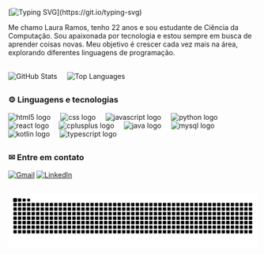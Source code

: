 [![Typing SVG](https://readme-typing-svg.herokuapp.com/?color=58A6FF&size=50&center=false&vCenter=true&width=1000&lines=Olá,+seja+bem+vindo+ao+meu+perfil!)](https://git.io/typing-svg)

Me chamo Laura Ramos, tenho 22 anos e sou estudante de Ciência da Computação. Sou apaixonada por tecnologia e estou sempre em busca de aprender coisas novas. Meu objetivo é crescer cada vez mais na área, explorando diferentes linguagens de programação.

<br>
 
<div align="left">
  <img height=175 alt="GitHub Stats" 
       src="https://github-readme-stats.vercel.app/api?username=lauramoskk&show_icons=true&count_private=true&include_all_commits=true&rank_icon=github&locale=pt-br&title_color=1F6FEB&text_color=000000&icon_color=000000&bg_color=A5D8FF&border_color=58A6FF" />
  &nbsp;&nbsp;&nbsp;
  <img height=175 alt="Top Languages" 
       src="https://github-readme-stats.vercel.app/api/top-langs/?username=lauramoskk&layout=compact&locale=pt-br&title_color=1F6FEB&text_color=000000&bg_color=A5D8FF&border_color=58A6FF" />
</div>

##

### ⚙ Linguagens e tecnologias

<div align="left">
  <img src="https://cdn.jsdelivr.net/gh/devicons/devicon/icons/html5/html5-original.svg" height="40" alt="html5 logo" />
  <img width="12" />
  <img src="https://cdn.jsdelivr.net/gh/devicons/devicon/icons/css3/css3-original.svg" height="40" alt="css logo" />
  <img width="12" />
  <img src="https://cdn.jsdelivr.net/gh/devicons/devicon/icons/javascript/javascript-original.svg" height="40" alt="javascript logo" />
  <img width="12" />
  <img src="https://cdn.jsdelivr.net/gh/devicons/devicon/icons/python/python-original.svg" height="40" alt="python logo" />
  <img width="12" />
  <img src="https://cdn.jsdelivr.net/gh/devicons/devicon/icons/react/react-original.svg" height="40" alt="react logo" />
  <img width="12" />
  <img src="https://cdn.jsdelivr.net/gh/devicons/devicon/icons/cplusplus/cplusplus-original.svg" height="40" alt="cplusplus logo" />
  <img width="12" />
  <img src="https://cdn.jsdelivr.net/gh/devicons/devicon/icons/java/java-original.svg" height="40" alt="java logo" />
  <img width="12" />
  <img src="https://cdn.jsdelivr.net/gh/devicons/devicon/icons/mysql/mysql-original.svg" height="40" alt="mysql logo" />
  <img width="12" />
  <img src="https://cdn.jsdelivr.net/gh/devicons/devicon/icons/kotlin/kotlin-original.svg" height="40" alt="kotlin logo" />
  <img width="12" />
  <img src="https://cdn.jsdelivr.net/gh/devicons/devicon/icons/typescript/typescript-original.svg" height="40" alt="typescript logo" />
</div>   

##

### ✉ Entre em contato

[![Gmail](https://img.shields.io/badge/-Gmail-D14836?style=for-the-badge&logo=gmail&logoColor=white)](https://mail.google.com/mail/?view=cm&fs=1&to=lauramos167652@gmail.com)
[![LinkedIn](https://img.shields.io/badge/-LinkedIn-0A66C2?style=for-the-badge&logo=linkedin&logoColor=white)](https://www.linkedin.com/in/lauramoskk)

##

<div align="center">
  <img src="https://raw.githubusercontent.com/lauramoskk/lauramoskk/output/snake-custom.svg" alt="Snake animation" />
</div>
